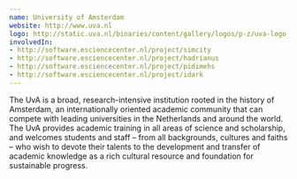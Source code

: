```yaml
---
name: University of Amsterdam
website: http://www.uva.nl
logo: http://static.uva.nl/binaries/content/gallery/logos/p-z/uva-logo_en.jpg
involvedIn:
- http://software.esciencecenter.nl/project/simcity
- http://software.esciencecenter.nl/project/hadrianus
- http://software.esciencecenter.nl/project/pidimehs
- http://software.esciencecenter.nl/project/idark
---
```

The UvA is a broad, research-intensive institution rooted in the history of Amsterdam, an internationally oriented academic community that can compete with leading universities in the Netherlands and around the world. The UvA provides academic training in all areas of science and scholarship, and welcomes students and staff – from all backgrounds, cultures and faiths – who wish to devote their talents to the development and transfer of academic knowledge as a rich cultural resource and foundation for sustainable progress.
